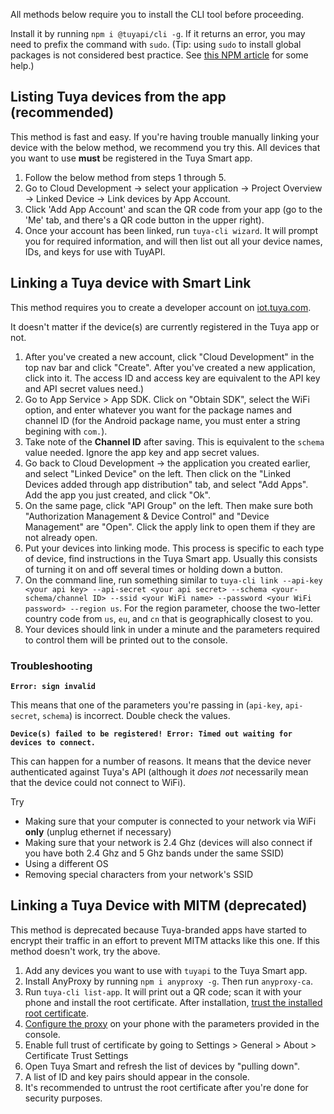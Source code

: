 All methods below require you to install the CLI tool before proceeding.

Install it by running `npm i @tuyapi/cli -g`. If it returns an error, you may need to prefix the command with `sudo`. (Tip: using `sudo` to install global packages is not considered best practice. See [this NPM article](https://docs.npmjs.com/getting-started/fixing-npm-permissions) for some help.)

## Listing Tuya devices from the app (recommended)

This method is fast and easy. If you're having trouble manually linking your device with the below method, we recommend you try this. All devices that you want to use **must** be registered in the Tuya Smart app.

1. Follow the below method from steps 1 through 5.
2. Go to Cloud Development -> select your application -> Project Overview -> Linked Device -> Link devices by App Account.
3. Click 'Add App Account' and scan the QR code from your app (go to the 'Me' tab, and there's a QR code button in the upper right).
4. Once your account has been linked, run `tuya-cli wizard`. It will prompt you for required information, and will then list out all your device names, IDs, and keys for use with TuyAPI.

## Linking a Tuya device with Smart Link

This method requires you to create a developer account on [iot.tuya.com](https://iot.tuya.com).

It doesn't matter if the device(s) are currently registered in the Tuya app or not.

1. After you've created a new account, click "Cloud Development" in the top nav bar and click "Create".  After you've created a new application, click into it.  The access ID and access key are equivalent to the API key and API secret values need.)
2. Go to App Service > App SDK.  Click on "Obtain SDK", select the WiFi option, and enter whatever you want for the package names and channel ID (for the Android package name, you must enter a string begining with `com.`).
3. Take note of the **Channel ID** after saving.  This is equivalent to the `schema` value needed.  Ignore the app key and app secret values.
4. Go back to Cloud Development -> the application you created earlier, and select "Linked Device" on the left. Then click on the "Linked Devices added through app distribution" tab, and select "Add Apps".  Add the app you just created, and click "Ok".
5. On the same page, click "API Group" on the left. Then make sure both "Authorization Management & Device Control" and "Device Management" are "Open". Click the apply link to open them if they are not already open.
6. Put your devices into linking mode.  This process is specific to each type of device, find instructions in the Tuya Smart app. Usually this consists of turning it on and off several times or holding down a button.
7. On the command line, run something similar to `tuya-cli link --api-key <your api key> --api-secret <your api secret> --schema <your-schema/channel ID> --ssid <your WiFi name> --password <your WiFi password> --region us`.  For the region parameter, choose the two-letter country code from `us`, `eu`, and `cn` that is geographically closest to you.
8. Your devices should link in under a minute and the parameters required to control them will be printed out to the console.

### Troubleshooting

**`Error: sign invalid`**

This means that one of the parameters you're passing in (`api-key`, `api-secret`, `schema`) is incorrect. Double check the values.

**`Device(s) failed to be registered! Error: Timed out waiting for devices to connect.`**

This can happen for a number of reasons. It means that the device never authenticated against Tuya's API (although it *does not* necessarily mean that the device could not connect to WiFi).

Try

- Making sure that your computer is connected to your network via WiFi **only** (unplug ethernet if necessary)
- Making sure that your network is 2.4 Ghz (devices will also connect if you have both 2.4 Ghz and 5 Ghz bands under the same SSID)
- Using a different OS
- Removing special characters from your network's SSID

## Linking a Tuya Device with MITM (deprecated)

This method is deprecated because Tuya-branded apps have started to encrypt their traffic in an effort to prevent MITM attacks like this one.  If this method doesn't work, try the above.

1. Add any devices you want to use with `tuyapi` to the Tuya Smart app.
2. Install AnyProxy by running `npm i anyproxy -g`.  Then run `anyproxy-ca`.
3. Run `tuya-cli list-app`.  It will print out a QR code; scan it with your phone and install the root certificate.  After installation, [trust the installed root certificate](https://support.apple.com/en-nz/HT204477).
4. [Configure the proxy](http://www.iphonehacks.com/2017/02/how-to-configure-use-proxy-iphone-ipad.html) on your phone with the parameters provided in the console.
5. Enable full trust of certificate by going to Settings > General > About > Certificate Trust Settings
6. Open Tuya Smart and refresh the list of devices by "pulling down".
7. A list of ID and key pairs should appear in the console.
8. It's recommended to untrust the root certificate after you're done for security purposes.
